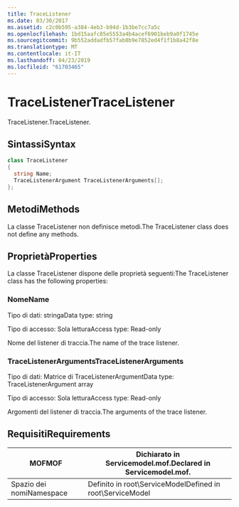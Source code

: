 ```yaml
---
title: TraceListener
ms.date: 03/30/2017
ms.assetid: c2c0b595-a384-4eb3-b94d-1b3be7cc7a5c
ms.openlocfilehash: 1bd15aafc85e5553a4b4acef6901beb9a0f1745e
ms.sourcegitcommit: 9b552addadfb57fab0b9e7852ed4f1f1b8a42f8e
ms.translationtype: MT
ms.contentlocale: it-IT
ms.lasthandoff: 04/23/2019
ms.locfileid: "61703465"
---
```

# <a name="tracelistener"></a><span data-ttu-id="2c28e-102">TraceListener</span><span class="sxs-lookup"><span data-stu-id="2c28e-102">TraceListener</span></span>
<span data-ttu-id="2c28e-103">TraceListener.</span><span class="sxs-lookup"><span data-stu-id="2c28e-103">TraceListener.</span></span>  
  
## <a name="syntax"></a><span data-ttu-id="2c28e-104">Sintassi</span><span class="sxs-lookup"><span data-stu-id="2c28e-104">Syntax</span></span>  
  
```csharp
class TraceListener  
{  
  string Name;  
  TraceListenerArgument TraceListenerArguments[];  
};  
```  
  
## <a name="methods"></a><span data-ttu-id="2c28e-105">Metodi</span><span class="sxs-lookup"><span data-stu-id="2c28e-105">Methods</span></span>  
 <span data-ttu-id="2c28e-106">La classe TraceListener non definisce metodi.</span><span class="sxs-lookup"><span data-stu-id="2c28e-106">The TraceListener class does not define any methods.</span></span>  
  
## <a name="properties"></a><span data-ttu-id="2c28e-107">Proprietà</span><span class="sxs-lookup"><span data-stu-id="2c28e-107">Properties</span></span>  
 <span data-ttu-id="2c28e-108">La classe TraceListener dispone delle proprietà seguenti:</span><span class="sxs-lookup"><span data-stu-id="2c28e-108">The TraceListener class has the following properties:</span></span>  
  
### <a name="name"></a><span data-ttu-id="2c28e-109">Nome</span><span class="sxs-lookup"><span data-stu-id="2c28e-109">Name</span></span>  
 <span data-ttu-id="2c28e-110">Tipo di dati: stringa</span><span class="sxs-lookup"><span data-stu-id="2c28e-110">Data type: string</span></span>  
  
 <span data-ttu-id="2c28e-111">Tipo di accesso: Sola lettura</span><span class="sxs-lookup"><span data-stu-id="2c28e-111">Access type: Read-only</span></span>  
  
 <span data-ttu-id="2c28e-112">Nome del listener di traccia.</span><span class="sxs-lookup"><span data-stu-id="2c28e-112">The name of the trace listener.</span></span>  
  
### <a name="tracelistenerarguments"></a><span data-ttu-id="2c28e-113">TraceListenerArguments</span><span class="sxs-lookup"><span data-stu-id="2c28e-113">TraceListenerArguments</span></span>  
 <span data-ttu-id="2c28e-114">Tipo di dati: Matrice di TraceListenerArgument</span><span class="sxs-lookup"><span data-stu-id="2c28e-114">Data type: TraceListenerArgument array</span></span>  
  
 <span data-ttu-id="2c28e-115">Tipo di accesso: Sola lettura</span><span class="sxs-lookup"><span data-stu-id="2c28e-115">Access type: Read-only</span></span>  
  
 <span data-ttu-id="2c28e-116">Argomenti del listener di traccia.</span><span class="sxs-lookup"><span data-stu-id="2c28e-116">The arguments of the trace listener.</span></span>  
  
## <a name="requirements"></a><span data-ttu-id="2c28e-117">Requisiti</span><span class="sxs-lookup"><span data-stu-id="2c28e-117">Requirements</span></span>  
  
|<span data-ttu-id="2c28e-118">MOF</span><span class="sxs-lookup"><span data-stu-id="2c28e-118">MOF</span></span>|<span data-ttu-id="2c28e-119">Dichiarato in Servicemodel.mof.</span><span class="sxs-lookup"><span data-stu-id="2c28e-119">Declared in Servicemodel.mof.</span></span>|  
|---------|-----------------------------------|  
|<span data-ttu-id="2c28e-120">Spazio dei nomi</span><span class="sxs-lookup"><span data-stu-id="2c28e-120">Namespace</span></span>|<span data-ttu-id="2c28e-121">Definito in root\ServiceModel</span><span class="sxs-lookup"><span data-stu-id="2c28e-121">Defined in root\ServiceModel</span></span>|
